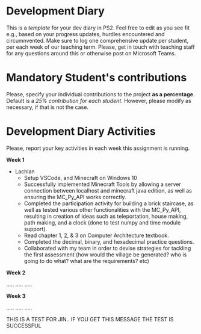 # Development Diary
This is a *template* for your dev diary in PS2.
Feel free to edit as you see fit e.g., based on your progress updates, hurdles encountered and circumnvented.
Make sure to log one comprehensive update per student, per each week of our teaching term.
Please, get in touch with teaching staff for any questions around this or otherwise post on Microsoft Teams.

# Mandatory Student's contributions
Please, specify your individual contributions to the project **as a percentage**. 
Default is a *25% contribution for each student*. However, please modify as necessary, if that is not the case.

# Development Diary Activities
Please, report your key activities in each week this assignment is running.  

**Week 1**
* Lachlan
    * Setup VSCode, and Minecraft on Windows 10
    * Successfully implemented Minecraft Tools by allowing a server connection between localhost and minecraft java edition, as well as ensuring the MC_Py_API works correctly.
    * Completed the participation activity for building a brick staircase, as well as tested various other functionalities with the MC_Py_API, resulting in creation of ideas such as teleportation, house making, path making, and a clock (done to test numpy and time module support).
    * Read chapter 1, 2, & 3 on Computer Architecture textbook.
    * Completed the decimal, binary, and hexadecimal practice questions.
    * Collaborated with my team in order to devise strategies for tackling the first assessment (how would the village be generated? who is going to do what? what are the requirements? etc)

**Week 2**

.....
.....
.....

**Week 3**

.....
.....
.....



THIS IS A TEST FOR JIN.. IF YOU GET THIS MESSAGE THE TEST IS SUCCESSFUL
